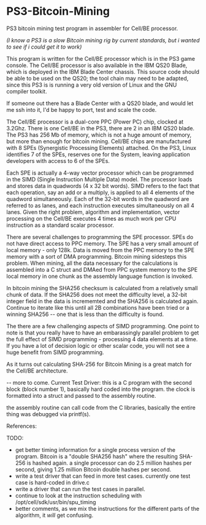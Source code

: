 # PS3-Bitcoin-Mining
PS3 bitcoin mining test program in assembler for Cell/BE processor.

_(I know a PS3 is a slow Bitcoin mining rig by current standards, but i wanted to see if i could get it to work)_

This program is written for the Cell/BE processor which is in the PS3 game console.  The Cell/BE processor is also available in the IBM QS20 Blade, which is deployed in the IBM Blade Center chassis.  This source code should be able to be used on the QS20; the tool chain may need to be adapted, since this PS3 is is running a very old version of Linux and the GNU compiler toolkit.  

If someone out there has a Blade Center with a QS20 blade, and would let me ssh into it, I'd be happy to port, test and scale the code.

The Cell/BE processor is a dual-core PPC (Power PC) chip, clocked at 3.2Ghz.  There is one Cell/BE in the PS3, there are 2 in an IBM QS20 blade.  The PS3 has 256 Mb of memory, which is not a huge amount of memory, but more than enough for bitcoin mining.  Cell/BE chips are manufactured with 8 SPEs (Synergistic Processing Elements) attached.  On the PS3, Linux identifies 7 of the SPEs, reserves one for the System, leaving application developers with access to 6 of the SPEs.  

Each SPE is actually a 4-way vector processor which can be programmed in the SIMD (Single Instruction Multiple Data) model.  The processor loads and stores data in quadwords (4 x 32 bit words).  SIMD refers to the fact that each operation, 
say an add or a multiply, is applied to all 4 elements of the quadword simultaneously.  Each of the 32-bit words in 
the quadword are referred to as lanes, and each instruction executes simultaneously on all 4 lanes. Given the 
right problem, algorithm and implementation, vector processing on the Cell/BE executes 4 times as much work per 
CPU instruction as a standard scalar processor.  

There are several challenges to programming the SPE processor.  SPEs do not have direct access to PPC memory. The SPE has a very small amount of local memory - only 128k.  Data is moved from the PPC memory to the SPE memory with a sort of DMA programming.  Bitcoin mining sidesteps this problem.  When mining, all the data necessary for the calculations is assembled into a C struct and DMAed from PPC system memory to the SPE local memory in one chunk as the assembly language function is invoked.  

In bitcoin mining the SHA256 checksum is calculated from a relatively small chunk of data.  If the SHA256 does not meet the difficulty level, a 32-bit integer field in the data is incrememted and the SHA256 is calculated again.  Continue to iterate like this until all 2B combinations have been tried or a winning SHA256 -- one that is less than the difficulty is found. 

The there are a few challenging aspects of SIMD programming.  One point to note is that you really have to have an embarassingly parallel problem to get the full effect of SIMD programming - processing 4 data elements at a time.  If you have a lot of decision logic or other scalar code, you will not see a huge benefit from SIMD programming.    

As it turns out calculating SHA-256 for Bitcoin Mining is a great match for the Cell/BE architecture.  

-- more to come.
Current Test Driver:
this is a C program with the second block (block number 1), basically hard coded into the program. the clock is formatted into a struct and passed to the assembly routine.  

the assembly routine can call code from the C libraries, basically the entire thing was debugged via printf(s).  


References:


TODO:
* get better timing information for a single process version of the program.  Bitcoin is a "double SHA256 hash" where the resulting SHA-256 is hashed again.  a single processor can do 2.5 million hashes per second, giving 1.25 million Bitcoin double hashes per second. 
* write a test driver that can feed in more test cases.  currently one test case is hard-coded in drive.c
* write a driver that can run the test cases in parallel.
* continue to look at the instruction scheduling with /opt/cell/sdk/usr/bin/spu_timing
* better comments, as we mix the instructions for the different parts of the algorithm, it _will_ get confusing. 
